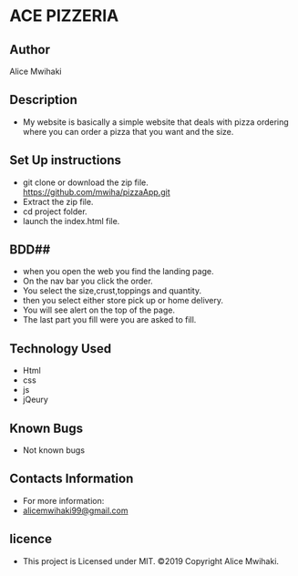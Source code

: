 # ACE PIZZERIA #

## Author ##
Alice Mwihaki

## Description ##
- My website  is basically a simple website that deals with pizza ordering where you can order a pizza that you want and the size.

## Set Up instructions ##
- git clone or download the zip file.
  https://github.com/mwiha/pizzaApp.git
- Extract the zip file.
- cd project folder.
- launch the index.html file.

## BDD##
- when you open the web you find the landing page.
- On the nav bar you click the order.
- You select the size,crust,toppings and quantity.
- then you select either store pick up or home delivery.
- You will see alert on the top of the page.
- The last part you fill were you are asked to fill.

## Technology Used ##
- Html
- css
- js
- jQeury

## Known Bugs ##
- Not known bugs

## Contacts Information ##
- For more information:
- alicemwihaki99@gmail.com

## licence ##
- This project is Licensed under MIT. ©2019 Copyright Alice Mwihaki.
